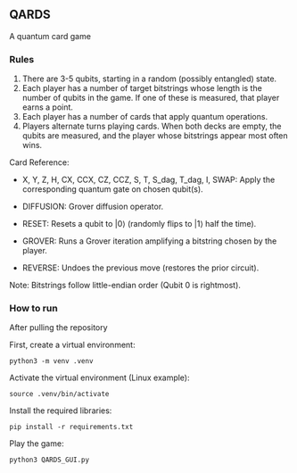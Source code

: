 ## QARDS
A quantum card game

### Rules
1. There are 3-5 qubits, starting in a random (possibly entangled) state.
2. Each player has a number of target bitstrings whose length is the number of qubits in the game.
   If one of these is measured, that player earns a point.
3. Each player has a number of cards that apply quantum operations.
4. Players alternate turns playing cards. When both decks are empty, the qubits are measured, and the player whose bitstrings appear most often wins.

Card Reference:

- X, Y, Z, H, CX, CCX, CZ, CCZ, S, T, S_dag, T_dag, I, SWAP:
    Apply the corresponding quantum gate on chosen qubit(s).

- DIFFUSION: Grover diffusion operator.

- RESET: Resets a qubit to |0⟩ (randomly flips to |1⟩ half the time).

- GROVER: Runs a Grover iteration amplifying a bitstring chosen by the player.

- REVERSE: Undoes the previous move (restores the prior circuit).

Note: Bitstrings follow little-endian order (Qubit 0 is rightmost).

### How to run
After pulling the repository

First, create a virtual environment:

```
python3 -m venv .venv
```

Activate the virtual environment (Linux example):

```
source .venv/bin/activate
```

Install the required libraries:

```
pip install -r requirements.txt
```

Play the game:

```
python3 QARDS_GUI.py
```